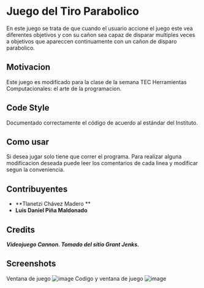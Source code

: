 # Juego del Tiro Parabolico
En este juego se trata de que cuando el usuario accione el juego este vea diferentes objetivos y con su cañon sea capaz
de disparar multiples veces a objetivos que apareccen continuamente con un cañon de disparo parabolico.

## Motivacion
Este juego es modificado para la clase de la semana TEC Herramientas Computacionales: el arte de la programacion.

## Code Style
Documentado correctamente el código de acuerdo al estándar del Instituto.

## Como usar
Si desea jugar solo tiene que correr el programa. Para realizar alguna modificacion deseada puede leer los comentarios de 
cada linea y modificar segun la conveniencia.

## Contribuyentes
- **Tlanetzi Chávez Madero **		
- **Luis Daniel Piña Maldonado**

## Credits
***Videojuego Cannon. Tomado  del  sitio  Grant  Jenks.***

## Screenshots

Ventana de juego
![image](https://user-images.githubusercontent.com/73376432/111736228-a739dd00-883a-11eb-874b-dfcfa6c2934f.png)
Codigo y ventana de juego
![image](https://user-images.githubusercontent.com/73376432/111736246-b1f47200-883a-11eb-924f-92d54b0922c7.png)
